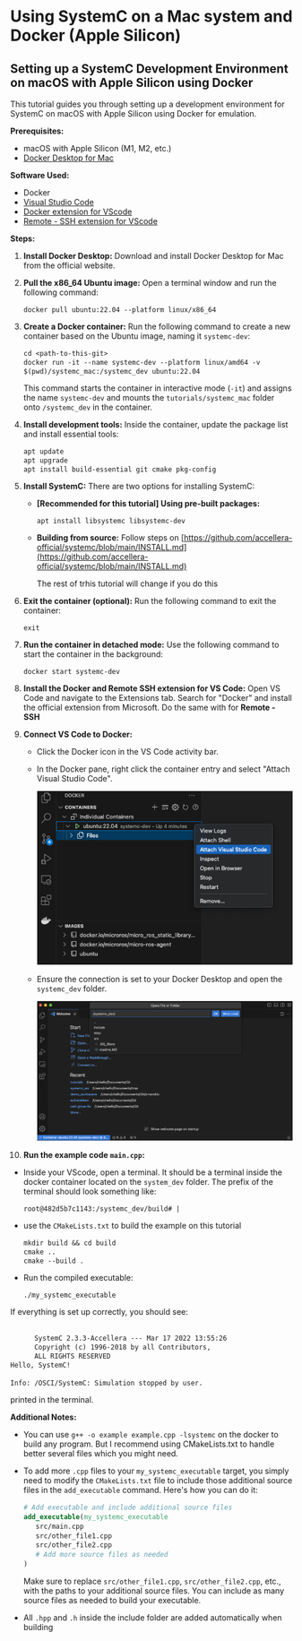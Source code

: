 # Using SystemC on a Mac system and Docker (Apple Silicon)

## Setting up a SystemC Development Environment on macOS with Apple Silicon using Docker

This tutorial guides you through setting up a development environment for SystemC on macOS with Apple Silicon using Docker for emulation. 

**Prerequisites:**

* macOS with Apple Silicon (M1, M2, etc.)
* [Docker Desktop for Mac](https://docs.docker.com/desktop/install/mac-install/)

**Software Used:**

* Docker
* [Visual Studio Code](https://code.visualstudio.com/)
* [Docker extension for VScode](https://code.visualstudio.com/docs/containers/overview)
* [Remote - SSH extension for VScode](https://code.visualstudio.com/docs/remote/ssh) 

**Steps:**

1. **Install Docker Desktop:**
   Download and install Docker Desktop for Mac from the official website.

2. **Pull the x86_64 Ubuntu image:**
   Open a terminal window and run the following command:

   ```console
   docker pull ubuntu:22.04 --platform linux/x86_64
   ```

3. **Create a Docker container:**
   Run the following command to create a new container based on the Ubuntu image, naming it `systemc-dev`:

   ```console
   cd <path-to-this-git>
   docker run -it --name systemc-dev --platform linux/amd64 -v $(pwd)/systemc_mac:/systemc_dev ubuntu:22.04
   ```

   This command starts the container in interactive mode (`-it`) and assigns the name `systemc-dev` and mounts the `tutorials/systemc_mac` folder onto `/systemc_dev` in the container.

4. **Install development tools:**
   Inside the container, update the package list and install essential tools:

   ```console
   apt update
   apt upgrade
   apt install build-essential git cmake pkg-config
   ```

5. **Install SystemC:**
   There are two options for installing SystemC:

   * **[Recommended for this tutorial] Using pre-built packages:**

     ```console
     apt install libsystemc libsystemc-dev
     ```

   * **Building from source:**
      Follow steps on [https://github.com/accellera-official/systemc/blob/main/INSTALL.md](https://github.com/accellera-official/systemc/blob/main/INSTALL.md)

      The rest of trhis tutorial will change if you do this

6. **Exit the container (optional):**
   Run the following command to exit the container:

   ```console
   exit
   ```

7. **Run the container in detached mode:**
   Use the following command to start the container in the background:

   ```console
   docker start systemc-dev
   ```

8. **Install the Docker and Remote SSH extension for VS Code:**
   Open VS Code and navigate to the Extensions tab. Search for "Docker" and install the official extension from Microsoft.
   Do the same with for **Remote - SSH**

9. **Connect VS Code to Docker:**
   * Click the Docker icon in the VS Code activity bar.
   * In the Docker pane, right click the container entry and select "Attach Visual Studio Code".

      ![](misc/vscode-docker2.png)
   * Ensure the connection is set to your Docker Desktop and open the `systemc_dev` folder.

      ![](misc/vscode-docker3.png)

11. **Run the example code `main.cpp`:**
   * Inside your VScode, open a terminal. It should be a terminal inside the docker container located on the `system_dev` folder. The prefix of the terminal should look something like: 
      ```console
      root@482d5b7c1143:/systemc_dev/build# |
      ```
   * use the `CMakeLists.txt` to build the example on this tutorial

      ```console
      mkdir build && cd build
      cmake ..
      cmake --build .
      ```

   * Run the compiled executable:

      ```console
      ./my_systemc_executable
      ```

If everything is set up correctly, you should see:
```console

      SystemC 2.3.3-Accellera --- Mar 17 2022 13:55:26
      Copyright (c) 1996-2018 by all Contributors,
      ALL RIGHTS RESERVED
Hello, SystemC!

Info: /OSCI/SystemC: Simulation stopped by user.
```
printed in the terminal.

**Additional Notes:**

* You can use `g++ -o example example.cpp -lsystemc` on the docker to build any program. But I recommend using CMakeLists.txt to handle better several files which you might need.
* To add more `.cpp` files to your `my_systemc_executable` target, you simply need to modify the `CMakeLists.txt` file to include those additional source files in the `add_executable` command. Here's how you can do it:

   ```cmake
   # Add executable and include additional source files
   add_executable(my_systemc_executable 
      src/main.cpp 
      src/other_file1.cpp 
      src/other_file2.cpp
      # Add more source files as needed
   )
   ```

   Make sure to replace `src/other_file1.cpp`, `src/other_file2.cpp`, etc., with the paths to your additional source files. You can include as many source files as needed to build your executable. 
* All `.hpp` and `.h` inside the include folder are added automatically when building